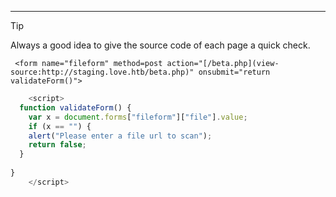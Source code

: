 ***
> [!TIP]
> Always a good idea to give the source code of each page a quick check.

```
 <form name="fileform" method=post action="[/beta.php](view-source:http://staging.love.htb/beta.php)" onsubmit="return validateForm()">
```

```js
    <script>
  function validateForm() {
    var x = document.forms["fileform"]["file"].value;
    if (x == "") {
    alert("Please enter a file url to scan");
    return false;
  }
  
}
    </script>
```

